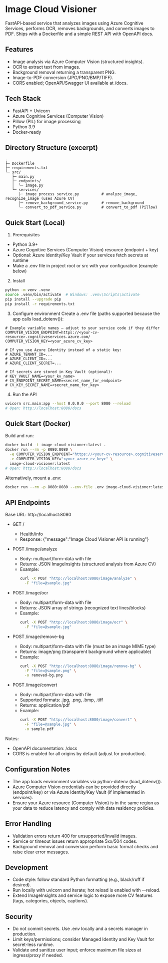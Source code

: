 # Image Cloud Visioner

FastAPI-based service that analyzes images using Azure Cognitive Services, performs OCR, removes backgrounds, and converts images to PDF. Ships with a Dockerfile and a simple REST API with OpenAPI docs.

## Features
- Image analysis via Azure Computer Vision (structured insights).
- OCR to extract text from images.
- Background removal returning a transparent PNG.
- Image-to-PDF conversion (JPG/PNG/BMP/TIFF).
- CORS enabled; OpenAPI/Swagger UI available at /docs.

## Tech Stack
- FastAPI + Uvicorn
- Azure Cognitive Services (Computer Vision)
- Pillow (PIL) for image processing
- Python 3.9
- Docker-ready

## Directory Structure (excerpt)
```
.
├─ Dockerfile
├─ requirements.txt
└─ src/
   ├─ main.py
   ├─ endpoints/
   │  └─ image.py
   └─ services/
      ├─ image_process_service.py          # analyze_image, recognize_image (uses Azure CV)
      ├─ remove_background_service.py      # remove_background
      └─ convert_to_pdf_service.py         # convert_to_pdf (Pillow)
```

## Quick Start (Local)

1) Prerequisites
- Python 3.9+
- Azure Cognitive Services (Computer Vision) resource (endpoint + key)
- Optional: Azure identity/Key Vault if your services fetch secrets at runtime
- Make a .env file in project root or src with your configuration (example below)

2) Install
```bash
python -m venv .venv
source .venv/bin/activate  # Windows: .venv\Scripts\activate
pip install --upgrade pip
pip install -r requirements.txt
```

3) Configure environment
Create a .env file (paths supported because the app calls load_dotenv()):
```env
# Example variable names — adjust to your service code if they differ
COMPUTER_VISION_ENDPOINT=https://<your-cv-resource>.cognitiveservices.azure.com/
COMPUTER_VISION_KEY=<your_azure_cv_key>

# If you use Azure Identity instead of a static key:
# AZURE_TENANT_ID=...
# AZURE_CLIENT_ID=...
# AZURE_CLIENT_SECRET=...

# If secrets are stored in Key Vault (optional):
# KEY_VAULT_NAME=<your_kv_name>
# CV_ENDPOINT_SECRET_NAME=<secret_name_for_endpoint>
# CV_KEY_SECRET_NAME=<secret_name_for_key>
```

4) Run the API
```bash
uvicorn src.main:app --host 0.0.0.0 --port 8080 --reload
# Open: http://localhost:8080/docs
```

## Quick Start (Docker)

Build and run:
```bash
docker build -t image-cloud-visioner:latest .
docker run --rm -p 8080:8080 \
  -e COMPUTER_VISION_ENDPOINT="https://<your-cv-resource>.cognitiveservices.azure.com/" \
  -e COMPUTER_VISION_KEY="<your_azure_cv_key>" \
  image-cloud-visioner:latest
# Open: http://localhost:8080/docs
```

Alternatively, mount a .env:
```bash
docker run --rm -p 8080:8080 --env-file .env image-cloud-visioner:latest
```

## API Endpoints

Base URL: http://localhost:8080

- GET /
  - Health/info
  - Response: {"message":"Image Cloud Visioner API is running"}

- POST /image/analyze
  - Body: multipart/form-data with file
  - Returns: JSON ImageInsights (structured analysis from Azure CV)
  - Example:
    ```bash
    curl -X POST "http://localhost:8080/image/analyze" \
      -F "file=@sample.jpg"
    ```

- POST /image/ocr
  - Body: multipart/form-data with file
  - Returns: JSON array of strings (recognized text lines/blocks)
  - Example:
    ```bash
    curl -X POST "http://localhost:8080/image/ocr" \
      -F "file=@sample.jpg"
    ```

- POST /image/remove-bg
  - Body: multipart/form-data with file (must be an image MIME type)
  - Returns: image/png (transparent background where applicable)
  - Example:
    ```bash
    curl -X POST "http://localhost:8080/image/remove-bg" \
      -F "file=@sample.png" \
      -o removed-bg.png
    ```

- POST /image/convert
  - Body: multipart/form-data with file
  - Supported formats: .jpg, .png, .bmp, .tiff
  - Returns: application/pdf
  - Example:
    ```bash
    curl -X POST "http://localhost:8080/image/convert" \
      -F "file=@sample.jpg" \
      -o sample.pdf
    ```

Notes:
- OpenAPI documentation: /docs
- CORS is enabled for all origins by default (adjust for production).

## Configuration Notes
- The app loads environment variables via python-dotenv (load_dotenv()).
- Azure Computer Vision credentials can be provided directly (endpoint/key) or via Azure Identity/Key Vault (if implemented in services).
- Ensure your Azure resource (Computer Vision) is in the same region as your data to reduce latency and comply with data residency policies.

## Error Handling
- Validation errors return 400 for unsupported/invalid images.
- Service or timeout issues return appropriate 5xx/504 codes.
- Background removal and conversion perform basic format checks and raise clear error messages.

## Development
- Code style: follow standard Python formatting (e.g., black/ruff if desired).
- Run locally with uvicorn and iterate; hot reload is enabled with --reload.
- Extend ImageInsights and service logic to expose more CV features (tags, categories, objects, captions).

## Security
- Do not commit secrets. Use .env locally and a secrets manager in production.
- Limit keys/permissions; consider Managed Identity and Key Vault for secret-less runtime.
- Validate and sanitize user input; enforce maximum file sizes at ingress/proxy if needed.
